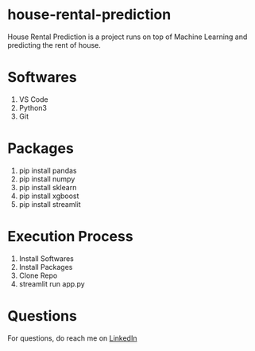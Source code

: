 # house-rental-prediction
House Rental Prediction is a project runs on top of Machine Learning and predicting the rent of house.

# Softwares
1. VS Code
2. Python3
3. Git

# Packages
1. pip install pandas
2. pip install numpy
3. pip install sklearn
4. pip install xgboost
5. pip install streamlit

# Execution Process
1. Install Softwares
2. Install Packages
3. Clone Repo
4. streamlit run app.py

# Questions
For questions, do reach me on <a href="https://linkedin.com/in/MadhuPIoT">LinkedIn</a>
